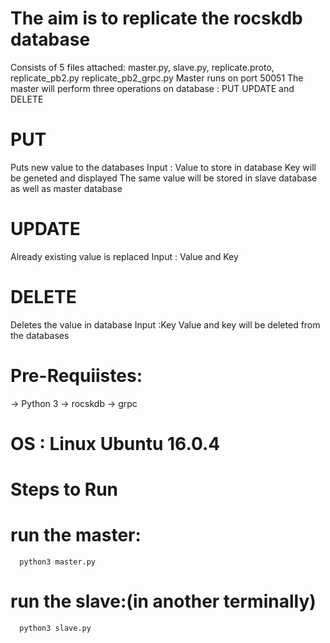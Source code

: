 # The aim is to replicate the rocskdb database
Consists of 5 files attached: master.py, slave.py, replicate.proto, replicate_pb2.py replicate_pb2_grpc.py
Master runs on port 50051
The master will perform three operations on database : PUT UPDATE and DELETE 

#   PUT
Puts new value to the databases
Input : Value to store in database
Key will be geneted and displayed
The same value will be stored in slave database  as well as master database

#  UPDATE
Already existing value is replaced
Input : Value and Key 

# DELETE 
Deletes the value in database 
Input :Key 
Value and key will be deleted from the databases

# Pre-Requiistes:
 -> Python 3
 -> rocskdb 
 -> grpc
 
# OS : Linux Ubuntu 16.0.4

# Steps to Run 
# run the master:
      python3 master.py
      
# run the slave:(in another terminally)
      python3 slave.py
      

 
